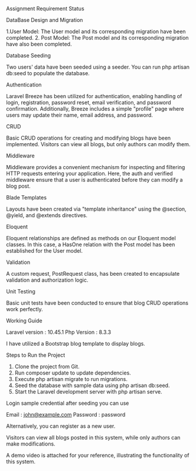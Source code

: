 Assignment Requirement Status

DataBase Design and Migration

1.User Model:
The User model and its corresponding migration have been completed.
2. Post Model:
The Post model and its corresponding migration have also been completed.

Database Seeding

Two users' data have been seeded using a seeder. You can run  php artisan db:seed  to populate the database.

Authentication

Laravel Breeze has been utilized for authentication, enabling handling of login, registration, password reset, email verification, and password confirmation. Additionally, Breeze includes a simple "profile" page where users may update their name, email address, and password.

CRUD

Basic CRUD operations for creating and modifying blogs have been implemented. Visitors can view all blogs, but only authors can modify them.

Middleware

Middleware provides a convenient mechanism for inspecting and filtering HTTP requests entering your application. Here, the auth and verified middleware ensure that a user is authenticated before they can modify a blog post.

Blade Templates

Layouts have been created via "template inheritance" using the @section, @yield, and @extends directives.

Eloquent

Eloquent relationships are defined as methods on our Eloquent model classes. In this case, a HasOne relation with the Post model has been established for the User model.

Validation 

A custom request, PostRequest class, has been created to encapsulate validation and authorization logic.


Unit Testing

Basic unit tests have been conducted to ensure that blog CRUD operations work perfectly.


Working Guide

Laravel version : 10.45.1
Php Version : 8.3.3

I have utilized a Bootstrap blog template to display blogs. 


Steps to Run the Project

1. Clone the project from Git.
2. Run composer update to update dependencies.
3. Execute php artisan migrate to run migrations.
4. Seed the database with sample data using php artisan db:seed.
5. Start the Laravel development server with php artisan serve.


Login sample credential after seeding you can use

Email : john@example.com
Password : password

Alternatively, you can register as a new user.

Visitors can view all blogs posted in this system, while only authors can make modifications.

A demo video is attached for your reference, illustrating the functionality of this system.



